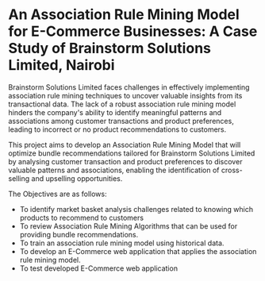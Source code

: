 # An Association Rule Mining Model for E-Commerce Businesses: A Case Study of Brainstorm Solutions Limited, Nairobi

Brainstorm Solutions Limited faces challenges in effectively implementing association rule mining techniques to uncover valuable insights from its transactional data. The lack of a robust association rule mining model hinders the company's ability to identify meaningful patterns and associations among customer transactions and product preferences, leading to incorrect or no product recommendations to customers.

This project aims to develop an Association Rule Mining Model that will optimize bundle recommendations tailored for Brainstorm Solutions Limited by analysing customer transaction and product preferences to discover valuable patterns and associations, enabling the identification of cross-selling and upselling opportunities.

The Objectives are as follows:

* To identify market basket analysis challenges related to knowing which products to recommend to customers
* To review Association Rule Mining Algorithms that can be used for providing bundle recommendations.
* To train an association rule mining model using historical data.
* To develop an E-Commerce web application that applies the association rule mining model.
* To test developed E-Commerce web application
